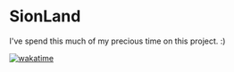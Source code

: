 # SionLand

I've spend this much of my precious time on this project. :)

[![wakatime](https://wakatime.com/badge/user/3657e34f-f6ef-4d34-b279-d978809eee32/project/d7d41b82-9af2-447f-b013-52225d2505ca.svg)](https://wakatime.com/badge/user/3657e34f-f6ef-4d34-b279-d978809eee32/project/d7d41b82-9af2-447f-b013-52225d2505ca)
